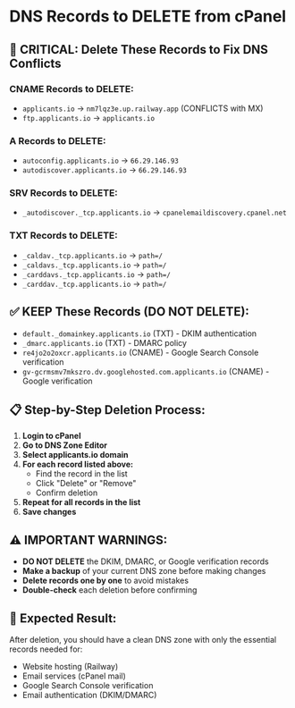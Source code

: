 # DNS Records to DELETE from cPanel

## 🚨 CRITICAL: Delete These Records to Fix DNS Conflicts

### CNAME Records to DELETE:
- `applicants.io` → `nm7lqz3e.up.railway.app` (CONFLICTS with MX)
- `ftp.applicants.io` → `applicants.io`

### A Records to DELETE:
- `autoconfig.applicants.io` → `66.29.146.93`
- `autodiscover.applicants.io` → `66.29.146.93`

### SRV Records to DELETE:
- `_autodiscover._tcp.applicants.io` → `cpanelemaildiscovery.cpanel.net`

### TXT Records to DELETE:
- `_caldav._tcp.applicants.io` → `path=/`
- `_caldavs._tcp.applicants.io` → `path=/`
- `_carddavs._tcp.applicants.io` → `path=/`
- `_carddav._tcp.applicants.io` → `path=/`

## ✅ KEEP These Records (DO NOT DELETE):
- `default._domainkey.applicants.io` (TXT) - DKIM authentication
- `_dmarc.applicants.io` (TXT) - DMARC policy
- `re4jo2o2oxcr.applicants.io` (CNAME) - Google Search Console verification
- `gv-gcrmsmv7mkszro.dv.googlehosted.com.applicants.io` (CNAME) - Google verification

## 📋 Step-by-Step Deletion Process:

1. **Login to cPanel**
2. **Go to DNS Zone Editor**
3. **Select applicants.io domain**
4. **For each record listed above:**
   - Find the record in the list
   - Click "Delete" or "Remove"
   - Confirm deletion
5. **Repeat for all records in the list**
6. **Save changes**

## ⚠️ IMPORTANT WARNINGS:

- **DO NOT DELETE** the DKIM, DMARC, or Google verification records
- **Make a backup** of your current DNS zone before making changes
- **Delete records one by one** to avoid mistakes
- **Double-check** each deletion before confirming

## 🎯 Expected Result:
After deletion, you should have a clean DNS zone with only the essential records needed for:
- Website hosting (Railway)
- Email services (cPanel mail)
- Google Search Console verification
- Email authentication (DKIM/DMARC)
